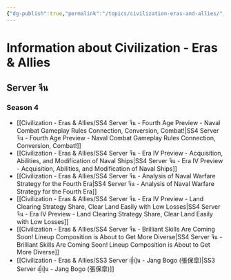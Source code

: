 ```yaml
---
{"dg-publish":true,"permalink":"/topics/civilization-eras-and-allies/","tags":["topic"]}
---
```


# Information about Civilization - Eras & Allies

## Server จีน

### Season 4
- [[Civilization - Eras & Allies/SS4 Server จีน - Fourth Age Preview - Naval Combat Gameplay Rules Connection, Conversion, Combat!\|SS4 Server จีน - Fourth Age Preview - Naval Combat Gameplay Rules Connection, Conversion, Combat!]]
- [[Civilization - Eras & Allies/SS4 Server จีน - Era IV Preview - Acquisition, Abilities, and Modification of Naval Ships\|SS4 Server จีน - Era IV Preview - Acquisition, Abilities, and Modification of Naval Ships]]
- [[Civilization - Eras & Allies/SS4 Server จีน - Analysis of Naval Warfare Strategy for the Fourth Era\|SS4 Server จีน - Analysis of Naval Warfare Strategy for the Fourth Era]]
- [[Civilization - Eras & Allies/SS4 Server จีน - Era IV Preview - Land Clearing Strategy Share, Clear Land Easily with Low Losses\|SS4 Server จีน - Era IV Preview - Land Clearing Strategy Share, Clear Land Easily with Low Losses]]
- [[Civilization - Eras & Allies/SS4 Server จีน - Brilliant Skills Are Coming Soon! Lineup Composition is About to Get More Diverse\|SS4 Server จีน - Brilliant Skills Are Coming Soon! Lineup Composition is About to Get More Diverse]]
- [[Civilization - Eras & Allies/SS3 Server ญี่ปุ่น - Jang Bogo (張保皐)\|SS3 Server ญี่ปุ่น - Jang Bogo (張保皐)]]
